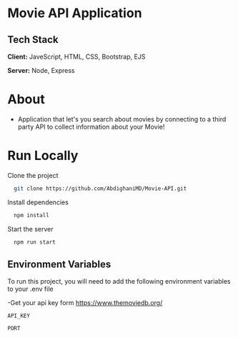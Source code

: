 # **Movie API Application**

## Tech Stack

**Client:** JaveScript, HTML, CSS, Bootstrap, EJS

**Server:** Node, Express

# About

- Application that let's you search about movies by connecting to a third party API to collect information about your Movie!

# Run Locally

Clone the project

```bash
  git clone https://github.com/AbdighaniMD/Movie-API.git
```

Install dependencies

```bash
  npm install
```

Start the server

```bash
  npm run start
```

## Environment Variables

To run this project, you will need to add the following environment variables to your .env file

 -Get your api key form https://www.themoviedb.org/

`API_KEY`

`PORT`
